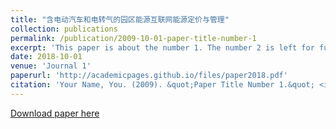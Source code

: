 ```yaml
---
title: "含电动汽车和电转气的园区能源互联网能源定价与管理"
collection: publications
permalink: /publication/2009-10-01-paper-title-number-1
excerpt: 'This paper is about the number 1. The number 2 is left for future work.'
date: 2018-10-01
venue: 'Journal 1'
paperurl: 'http://academicpages.github.io/files/paper2018.pdf'
citation: 'Your Name, You. (2009). &quot;Paper Title Number 1.&quot; <i>Journal 1</i>. 1(1).'
---
```

[Download paper here](http://Hangxixi.github.io/files/paper2018.pdf)


